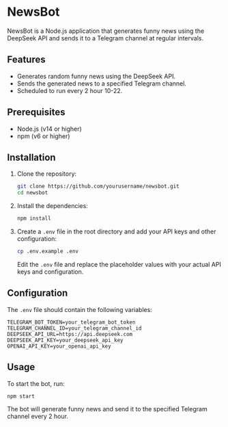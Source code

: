 # NewsBot

NewsBot is a Node.js application that generates funny news using the DeepSeek API and sends it to a Telegram channel at regular intervals.

## Features

- Generates random funny news using the DeepSeek API.
- Sends the generated news to a specified Telegram channel.
- Scheduled to run every 2 hour 10-22.

## Prerequisites

- Node.js (v14 or higher)
- npm (v6 or higher)

## Installation

1. Clone the repository:

   ```bash
   git clone https://github.com/yourusername/newsbot.git
   cd newsbot
   ```

2. Install the dependencies:

   ```bash
   npm install
   ```

3. Create a `.env` file in the root directory and add your API keys and other configuration:

   ```bash
   cp .env.example .env
   ```

   Edit the `.env` file and replace the placeholder values with your actual API keys and configuration.

## Configuration

The `.env` file should contain the following variables:

```dotenv
TELEGRAM_BOT_TOKEN=your_telegram_bot_token
TELEGRAM_CHANNEL_ID=your_telegram_channel_id
DEEPSEEK_API_URL=https://api.deepseek.com
DEEPSEEK_API_KEY=your_deepseek_api_key
OPENAI_API_KEY=your_openai_api_key
```

## Usage

To start the bot, run:

```bash
npm start
```

The bot will generate funny news and send it to the specified Telegram channel every 2 hour.

